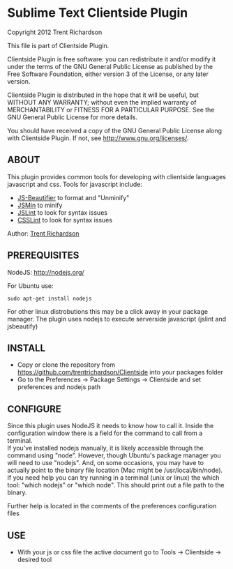 Sublime Text Clientside Plugin
==============================

Copyright 2012 Trent Richardson

This file is part of Clientside Plugin.

Clientside Plugin is free software: you can redistribute it and/or modify
it under the terms of the GNU General Public License as published by
the Free Software Foundation, either version 3 of the License, or
any later version.

Clientside Plugin is distributed in the hope that it will be useful,
but WITHOUT ANY WARRANTY; without even the implied warranty of
MERCHANTABILITY or FITNESS FOR A PARTICULAR PURPOSE. See the
GNU General Public License for more details.

You should have received a copy of the GNU General Public License
along with Clientside Plugin. If not, see <http://www.gnu.org/licenses/>.

ABOUT
-----
This plugin provides common tools for developing with clientside languages 
javascript and css. Tools for javascript include:

- [JS-Beautifier](http://jsbeautifier.org/) to format and "Unminify"
- [JSMin](http://www.crockford.com/javascript/jsmin.html) to minify
- [JSLint](http://www.jslint.com/) to look for syntax issues
- [CSSLint](http://csslint.net/) to look for syntax issues

Author: [Trent Richardson](http://trentrichardson.com)

PREREQUISITES
-------------
NodeJS: <http://nodejs.org/>

For Ubuntu use: 

	sudo apt-get install nodejs

For other linux distrobutions this may be a click away in your package manager. 
The plugin uses nodejs to execute serverside javascript (jslint and jsbeautify)


INSTALL
-------

- Copy or clone the repository from https://github.com/trentrichardson/Clientside into your packages folder
- Go to the Preferences -> Package Settings -> Clientside and set preferences and nodejs path

CONFIGURE
---------
Since this plugin uses NodeJS it needs to know how to call it.  Inside the configuration window there is a field for the command to call from a terminal.  
If you've installed nodejs manually, it is likely accessible through the command using "node".  However, though Ubuntu's package manager you will need to 
use "nodejs".  And, on some occasions, you may have to actually point to the binary file location (Mac might be /usr/local/bin/node).  If you need help you 
can try running in a terminal (unix or linux) the which tool: "which nodejs" or "which node".  This should print out a file path to the binary.

Further help is located in the comments of the preferences configuration files

USE
---

- With your js or css file the active document go to Tools -> Clientside -> desired tool
